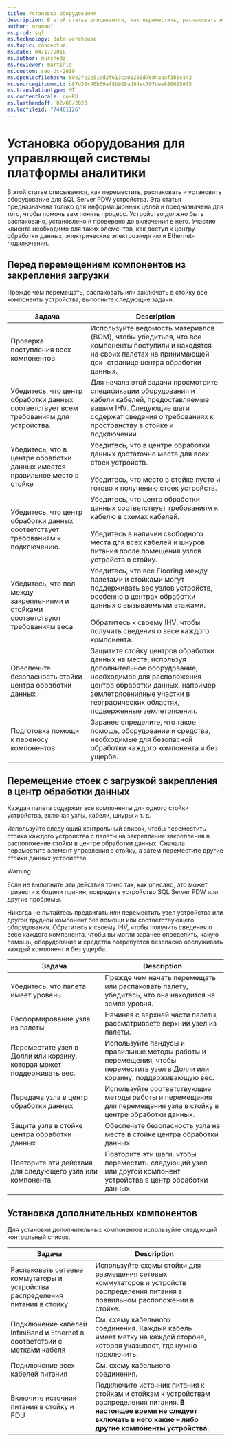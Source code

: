 ```yaml
---
title: Установка оборудования
description: В этой статье описывается, как переместить, распаковать и установить оборудование для SQL Server PDW устройства. Эта статья предназначена только для информационных целей и предназначена для того, чтобы помочь вам понять процесс. Устройство должно быть распаковано, установлено и проверено до включения в него. Участие клиента необходимо для таких элементов, как доступ к центру обработки данных, электрические электроэнергию и Ethernet-подключения.
author: mzaman1
ms.prod: sql
ms.technology: data-warehouse
ms.topic: conceptual
ms.date: 04/17/2018
ms.author: murshedz
ms.reviewer: martinle
ms.custom: seo-dt-2019
ms.openlocfilehash: 60e27e2251cd2f613ca00266d76d4aaaf3b5c442
ms.sourcegitcommit: b87d36c46b39af8b929ad94ec707dee8800950f5
ms.translationtype: MT
ms.contentlocale: ru-RU
ms.lasthandoff: 02/08/2020
ms.locfileid: "74401126"
---
```

# <a name="hardware-installation-for-analytics-platform-system-aps-appliance"></a>Установка оборудования для управляющей системы платформы аналитики
В этой статье описывается, как переместить, распаковать и установить оборудование для SQL Server PDW устройства. Эта статья предназначена только для информационных целей и предназначена для того, чтобы помочь вам понять процесс. Устройство должно быть распаковано, установлено и проверено до включения в него. Участие клиента необходимо для таких элементов, как доступ к центру обработки данных, электрические электроэнергию и Ethernet-подключения.  
  
## <a name="BeforeMoving"></a>Перед перемещением компонентов из закрепления загрузки  
Прежде чем перемещать, распаковать или заключать в стойку все компоненты устройства, выполните следующие задачи.  
  
|Задача|Description|  
|--------|---------------|  
|Проверка поступления всех компонентов|Используйте ведомость материалов (BOM), чтобы убедиться, что все компоненты поступили и находятся на своих палетах на принимающей док-странице центра обработки данных.|  
|Убедитесь, что центр обработки данных соответствует всем требованиям для устройства.|Для начала этой задачи просмотрите спецификации оборудования и кабели кабелей, предоставляемые вашим IHV. Следующие шаги содержат сведения о требованиях к пространству в стойке и подключении.|  
|Убедитесь, что в центре обработки данных имеется правильное место в стойке|Убедитесь, что в центре обработки данных достаточно места для всех стоек устройств.<br /><br />Убедитесь, что место в стойке пусто и готово к получению стоек устройств.|  
|Убедитесь, что центр обработки данных соответствует требованиям к подключению.|Убедитесь, что центр обработки данных соответствует требованиям к кабелю в схемах кабелей.<br /><br />Убедитесь в наличии свободного места для всех кабелей и шнуров питания после помещения узлов устройств в стойку.|  
|Убедитесь, что пол между закреплениями и стойками соответствуют требованиям веса.|Убедитесь, что все Flooring между палетами и стойками могут поддерживать вес узлов устройств, особенно в центрах обработки данных с вызываемыми этажами.<br /><br />Обратитесь к своему IHV, чтобы получить сведения о весе каждого компонента.|  
|Обеспечьте безопасность стойки центра обработки данных|Защитите стойку центров обработки данных на месте, используя дополнительное оборудование, необходимое для расположения центра обработки данных, например землетрясенияные участки в географических областях, подверженные землетрясения.|  
|Подготовка помощи к переносу компонентов|Заранее определите, что такое помощь, оборудование и средства, необходимые для безопасной обработки каждого компонента и без ущерба.|  
  
## <a name="Moving"></a>Перемещение стоек с загрузкой закрепления в центр обработки данных  
Каждая палета содержит все компоненты для одного стойки устройства, включая узлы, кабели, шнуры и т. д.  
  
Используйте следующий контрольный список, чтобы переместить стойка каждого устройства с палеты на закрепление закрепления в расположение стойки в центре обработки данных. Сначала переместите элемент управления в стойку, а затем переместите другие стойки данных устройства.  
  
> [!WARNING]  
> Если не выполнить эти действия точно так, как описано, это может привести к бодили причин, повредить устройство SQL Server PDW или другие проблемы.  
>   
> Никогда не пытайтесь предвигать или переместить узел устройства или другой трудной компонент без помощи или соответствующего оборудования. Обратитесь к своему IHV, чтобы получить сведения о весе каждого компонента, чтобы вы могли заранее определить, какую помощь, оборудование и средства потребуется безопасно обслуживать каждый компонент и без ущерба.  
  
|Задача|Description|  
|--------|---------------|  
|Убедитесь, что палета имеет уровень|Прежде чем начать перемещать или распаковать палету, убедитесь, что она находится на земле уровня.|  
|Расформирование узла из палеты|Начиная с верхней части палеты, рассматриваете верхний узел из палеты.|  
|Переместите узел в Долли или корзину, которая может поддерживать вес.|Используйте пандусы и правильные методы работы и перемещения, чтобы переместить узел в Долли или корзину, поддерживающую вес.|  
|Передача узла в центр обработки данных|Используйте соответствующие методы работы и перемещения для перемещения узла в стойку в центре обработки данных.|  
|Защита узла в стойке центра обработки данных|Обеспечьте безопасность узла на месте в стойке центра обработки данных.|  
|Повторите эти действия для следующего узла или компонента.|Повторите эти шаги, чтобы переместить следующий узел или другой компонент устройства в центр обработки данных.|  
  
## <a name="AfterMoving"></a>Установка дополнительных компонентов  
Для установки дополнительных компонентов используйте следующий контрольный список.  
  
|Задача|Description||  
|--------|---------------|-|  
|Распаковать сетевые коммутаторы и устройства распределения питания в стойку|Используйте схемы стойки для размещения сетевых коммутаторов и устройств распределения питания в правильном расположении в стойке.||  
|Подключение кабелей InfiniBand и Ethernet в соответствии с метками кабеля|См. схему кабельного соединения. Каждый кабель имеет метку на каждой стороне, которая указывает, где нужно подключить.||  
|Подключение всех кабелей питания|См. схему кабельного соединения.||  
|Включите источник питания в стойку и PDU|Подключите источник питания к стойкам и стойкам к устройствам распределения питания. **В настоящее время не следует включать в него какие – либо другие компоненты устройства.**||  
  
<!-- MISSING LINKS ## See Also  
[Common Metadata Query Examples &#40;SQL Server PDW&#41;](../sqlpdw/common-metadata-query-examples-sql-server-pdw.md)  -->  
  
